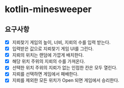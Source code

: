 # kotlin-minesweeper

## 요구사항
- [x] 지뢰찾기 게임의 높이, 너비, 지뢰의 수를 입력 받는다.
- [x] 입력받은 값으로 지뢰찾기 게임 UI를 그린다.
- [x] 지뢰의 위치는 랜덤에 가깝게 배치한다.
- [x] 해당 위치 주위의 지뢰의 수를 가져온다.
- [x] 선택한 위치 주위의 지뢰가 없는 인접한 칸은 모두 열린다.
- [x] 지뢰를 선택하면 게임에서 패배한다.
- [x] 지뢰를 제외한 모든 위치가 Open 되면 게임에서 승리한다.
